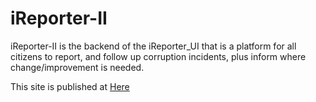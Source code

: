 # iReporter-II
iReporter-II is the backend of the iReporter_UI that is a platform for all citizens to report, and follow up corruption incidents, plus inform where change/improvement is needed.

This site is published at <a href="https://Araali1.github.io/iReporter-II/">Here<a/>
